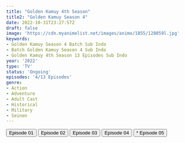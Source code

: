 ```yaml
---
title: "Golden Kamuy 4th Season"
title2: "Golden Kamuy Season 4"
date: 2022-10-31T23:27:57Z
draft: false
image: 'https://cdn.myanimelist.net/images/anime/1855/128059l.jpg'
keywords:
- Golden Kamuy Season 4 Batch Sub Indo
- Batch Golden Kamuy Season 4 Sub Indo
- Golden Kamuy 4th Season 13 Episodes Sub Indo
year: '2022'
type: 'TV'
status: 'Ongoing'
episodes: '4/13 Episodes'
genre:
- Action
- Adventure
- Adult Cast
- Historical
- Military
- Seinen
---
```


<div class="d-g gg-5 gtc-r ai-c">
<button onclick="window.open('?arc=OJWg86s3Zw_20221010/1/MP4/Kuramanime-GKAMUY_S4-01-480p-Huntersekai','_blank')">Episode 01</button>
<button onclick="window.open('?arc=w3axRPO9uN_20221011/2/MP4/Kuramanime-GKAMUY_S4-02-480p-Huntersekai','_blank')">Episode 02</button>
<button onclick="window.open('?arc=18hRxWK5VL_20221018/3/MP4/Kuramanime-GKAMUY_S4-03-480p-Huntersekai','_blank')">Episode 03</button>
<button onclick="window.open('?arc=smCSMCiEJX_20221025/4/MP4/Kuramanime-GKAMUY_S4-04-480p-Huntersekai','_blank')">Episode 04</button>
<button onclick="window.open('?arc=kusagiri.asia-go-kamuy.-s-4-05-480/Kusagiri.asia_GoKamuy.S4--05_480p','_blank')">* Episode 05</button>
</div>